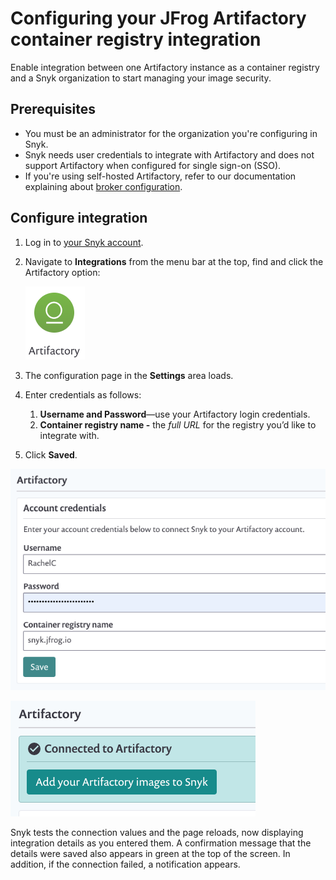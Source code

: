 # Configuring your JFrog Artifactory container registry integration

Enable integration between one Artifactory instance as a container registry and a Snyk organization to start managing your image security.

## Prerequisites

* You must be an administrator for the organization you're configuring in Snyk.
* Snyk needs user credentials to integrate with Artifactory and does not support Artifactory when configured for single sign-on \(SSO\).
* If you're using self-hosted Artifactory, refer to our documentation explaining about [broker configuration](https://docs.snyk.io/snyk-container/integrate-self-hosted-container-registries/snyk-integration-to-self-hosted-container-registries-Snyk-integration-to-self-hosted-container-registries). 

## Configure integration

1. Log in to [your Snyk account](https://app.snyk.io/).
2. Navigate to **Integrations** from the menu bar at the top, find and click the Artifactory option:

   ![](../../../.gitbook/assets/image%20%2857%29.png)

3. The configuration page in the **Settings** area loads.
4. Enter credentials as follows: 
   1. **Username and Password**—use your Artifactory login credentials. 
   2. **Container registry name -** the _full URL_ for the registry you’d like to integrate with.
5. Click **Saved**.

![](../../../.gitbook/assets/uuid-232f8a25-f161-ceef-2405-8325c5bf14c6-en.png)

![](../../../.gitbook/assets/uuid-3b329a90-394f-5ab3-af84-658b41a1edc0-en.png)

Snyk tests the connection values and the page reloads, now displaying integration details as you entered them. A confirmation message that the details were saved also appears in green at the top of the screen. In addition, if the connection failed, a notification appears.



